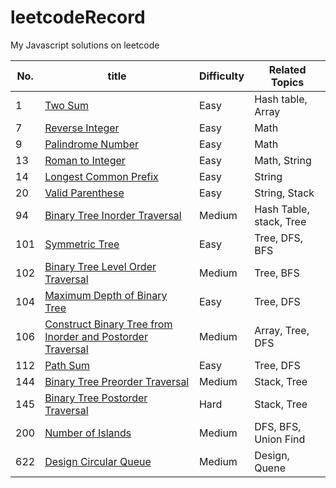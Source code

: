 # leetcodeRecord
My Javascript solutions on leetcode

| No.  | title                                                        | Difficulty | Related Topics          |
| ---- | ------------------------------------------------------------ | ---------- | ----------------------- |
| 1    | [Two Sum](0001_twoSum.js)                                    | Easy       | Hash table, Array       |
| 7    | [Reverse Integer](0007_ReverseInteger.js)                    | Easy       | Math                    |
| 9    | [Palindrome Number](0009_PalindromeNumber.js)                | Easy       | Math                    |
| 13   | [Roman to Integer](0013_RomanToInteger.js)                   | Easy       | Math, String            |
| 14   | [Longest Common Prefix](0014_LongestCommonPrefix.js)         | Easy       | String                  |
| 20   | [Valid Parenthese](0020_ValidParenthese.js)                  | Easy       | String, Stack           |
| 94   | [Binary Tree Inorder Traversal](0094_BinaryTreeInorderTraversal.js) | Medium     | Hash Table, stack, Tree |
| 101  | [Symmetric Tree](0101_SymmetricTree.js)                      | Easy       | Tree, DFS, BFS          |
| 102  | [Binary Tree Level Order Traversal](0102_BinaryTreeLevelOrderTraversal.js) | Medium     | Tree, BFS               |
| 104  | [Maximum Depth of Binary Tree](0104_MaximumDepthOfBinaryTree.js) | Easy       | Tree, DFS               |
| 106  | [Construct Binary Tree from Inorder and Postorder Traversal](0106_ConstructBinaryTreeFromInorderAndPostorderTraversal.js) | Medium     | Array, Tree, DFS        |
| 112  | [Path Sum](0112_PathSum.js)                                  | Easy       | Tree, DFS               |
| 144  | [Binary Tree Preorder Traversal](0144_BinaryTreePreorderTraversal.js) | Medium     | Stack, Tree             |
| 145  | [Binary Tree Postorder Traversal](0145_BinaryTreePostorderTraversal.js) | Hard       | Stack, Tree             |
| 200  | [Number of Islands](0200_NumberOfIslands.js)                 | Medium     | DFS, BFS, Union Find    |
| 622  | [Design Circular Queue](0622_DesignCircularQueue.js)         | Medium     | Design, Quene           |